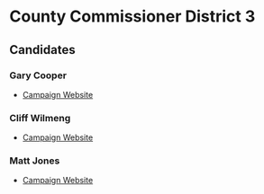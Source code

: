 # County Commissioner District 3

## Candidates

### Gary Cooper
* [Campaign Website][1]

### Cliff Wilmeng
* [Campaign Website][2]

### Matt Jones
* [Campaign Website][3]


[1]: https://www.garycooper4boulder.com
[2]: https://www.willmengforgrassrootspower.com
[3]: http://matt-jones.org
